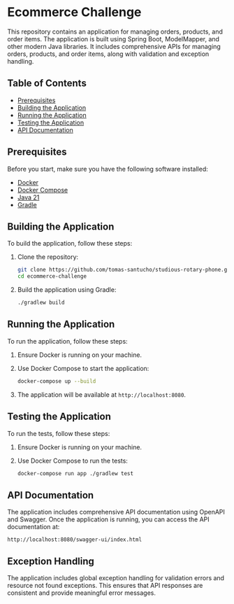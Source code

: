 
# Ecommerce Challenge

This repository contains an application for managing orders, products, and order items. The application is built using Spring Boot, ModelMapper, and other modern Java libraries. It includes comprehensive APIs for managing orders, products, and order items, along with validation and exception handling.

## Table of Contents

- [Prerequisites](#prerequisites)
- [Building the Application](#building-the-application)
- [Running the Application](#running-the-application)
- [Testing the Application](#testing-the-application)
- [API Documentation](#api-documentation)

## Prerequisites

Before you start, make sure you have the following software installed:

- [Docker](https://www.docker.com/get-started)
- [Docker Compose](https://docs.docker.com/compose/install/)
- [Java 21](https://jdk.java.net/21/)
- [Gradle](https://gradle.org/install/)

## Building the Application

To build the application, follow these steps:

1. Clone the repository:
   ```sh
   git clone https://github.com/tomas-santucho/studious-rotary-phone.git
   cd ecommerce-challenge
   ```

2. Build the application using Gradle:
   ```sh
   ./gradlew build
   ```

## Running the Application

To run the application, follow these steps:

1. Ensure Docker is running on your machine.

2. Use Docker Compose to start the application:
   ```sh
   docker-compose up --build
   ```

3. The application will be available at `http://localhost:8080`.

## Testing the Application

To run the tests, follow these steps:

1. Ensure Docker is running on your machine.

2. Use Docker Compose to run the tests:
   ```sh
   docker-compose run app ./gradlew test
   ```

## API Documentation

The application includes comprehensive API documentation using OpenAPI and Swagger. Once the application is running, you can access the API documentation at:

```
http://localhost:8080/swagger-ui/index.html
```

## Exception Handling

The application includes global exception handling for validation errors and resource not found exceptions. This ensures that API responses are consistent and provide meaningful error messages.
